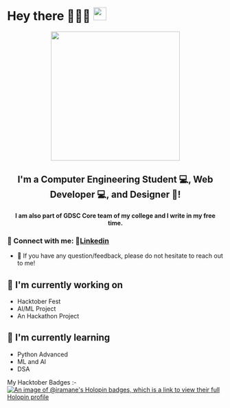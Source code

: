 <h1>
  Hey there 🙋🏽‍♀️
  <img src="https://media.giphy.com/media/hvRJCLFzcasrR4ia7z/giphy.gif" width="30px"/>
</h1>
<div id="header" align="center">
  <img src="https://media.giphy.com/media/paTz7UZbPfTZFRYnnB/giphy.gif" width="300"/>
</div>

<h2 align="center">
I'm a Computer Engineering Student 💻, Web Developer 💻, and Designer 🎨!
</h2> 

<h4 align="center">
I am also part of GDSC Core team of my college and I write in my free time.
  </h4>
  
### 🤝 Connect with me:  🔗<a href="https://www.linkedin.com/in/ira-mane/">Linkedin</a>

- 💬 If you have any question/feedback, please do not hesitate to reach out to me!

## 🔭 I'm currently working on

- Hacktober Fest
- AI/ML Project
- An Hackathon Project

## 🌱 I'm currently learning

- Python Advanced
- ML and AI
- DSA

My Hacktober Badges :-
[![An image of @iramane's Holopin badges, which is a link to view their full Holopin profile](https://holopin.me/iramane)](https://holopin.io/@iramane)
